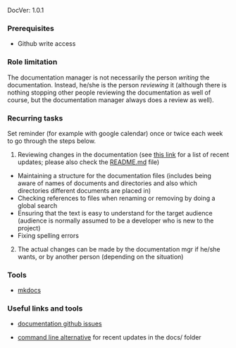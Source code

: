 DocVer: 1.0.1



### Prerequisites

* Github write access


### Role limitation

The documentation manager is not necessarily the person *writing* the documentation. Instead, he/she is the person *reviewing* it (although there is nothing stopping other people reviewing the documentation as well of course, but the documentation manager always does a review as well).


### Recurring tasks

Set reminder (for example with google calendar) once or twice each week to go through the steps below.

1. Reviewing changes in the documentation (see [this link](https://github.com/EmpathyApp/EmpathyApp/commits/master/docs) for a list of recent updates; please also check the [README.md](../../README.md) file)
  * Maintaining a structure for the documentation files (includes being aware of names of documents and directories and also which directories different documents are placed in)
  * Checking references to files when renaming or removing by doing a global search
  * Ensuring that the text is easy to understand for the target audience (audience is normally assumed to be a developer who is new to the project)
  * Fixing spelling errors

2. The actual changes can be made by the documentation mgr if he/she wants, or by another person (depending on the situation)


### Tools

* [mkdocs](http://www.mkdocs.org/)


### Useful links and tools

* [documentation github issues](https://github.com/EmpathyApp/EmpathyApp/labels/documentation)

* [command line alternative](http://stackoverflow.com/questions/4104764/git-show-list-of-files-changed-in-recent-commits-in-a-specific-directory) for recent updates in the docs/ folder
